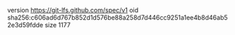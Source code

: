 version https://git-lfs.github.com/spec/v1
oid sha256:c606ad6d767b852d1d576be88a258d7d446cc9251a1ee4b8d46ab52e3d59fdde
size 1177
